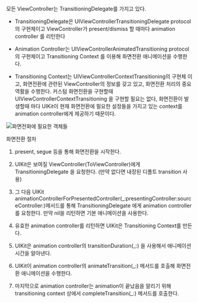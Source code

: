 

모든 ViewController는 TransitioningDelegate를 가지고 있다.

* TransitioningDelegate은 UIViewControllerTransitioningDelegate protocol의 구현체이고 ViewController가 present/dismiss 할 때마다 animation controller 를 리턴한다

* Animation Controller는 UIViewControllerAnimatedTransitioning protocol 의 구현체이고 Transitioning Context 를 이용해 화면전환 애니메이션을 수행한다.

* Transitioning Context는 UIViewControllerContextTransitioning의 구현체 이고, 화면전환에 관련된 ViewController의 정보를 갖고 있고, 화면전환 처리의 중요 역활을 수행한다. 커스텀 화면전환을 구현할때 UIViewControllerContextTransitioning 을 구현할 필요는 없다, 화면전환이 발생할때 마다 UIKit이 현재 화면전환에 필요한 설정들을 가지고 있는 context를 animation controller에게 제공하기 때문이다.

![화면전화에 필요한 객체들](https://koenig-media.raywenderlich.com/uploads/2015/07/parts.001.jpg)


화면전환 절차

1. present, segue 등을 통해 화면전환을 시작한다.

2. UIKit은 보여질 ViewController(ToViewController)에게 TransitioningDelegate 을 요청한다. (만약 없다면 내장된 디폴트 transition 사용)

3. 그 다음 UIKit  animationControllerForPresentedController(_:presentingController:sourceController:)메서드를 통해 TransitioningDelegate 에게 animation controller를 요청한다. 만약 nil을 리턴하면 기본 애니메이션을 사용한다.

4. 유효한 animation controller를 리턴하면 UIKit은 Transitioning Context를 만든다.

5. UIKit은 animation controller의 transitionDuration(_:) 을 사용해서 애니메이션 시간을 알아낸다.

6. UIKit이 animation controller의 animateTransition(_:) 메서드를 호출해 화면전환 애니메이션을 수행한다.

7. 마지막으로 animation controller는 animation이 끝났음을 알리기 위해  transitioning context 상에서 completeTransition(_:) 메서드를 호출한다. 

